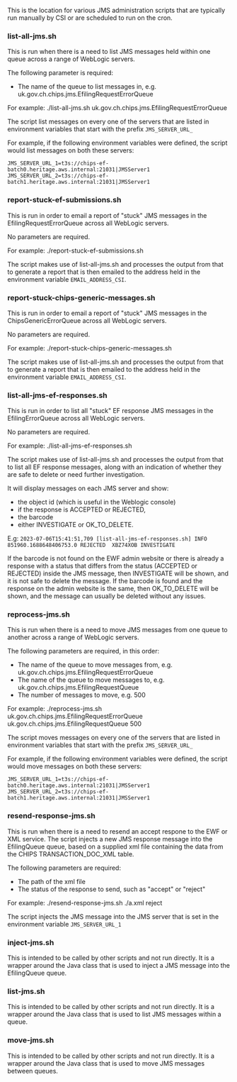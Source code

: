 

This is the location for various JMS administration scripts that are typically run manually by CSI or are scheduled to run on the cron.

### list-all-jms.sh
This is run when there is a need to list JMS messages held within one queue across a range of WebLogic servers.

The following parameter is required:

- The name of the queue to list messages in, e.g. uk.gov.ch.chips.jms.EfilingRequestErrorQueue

For example:
./list-all-jms.sh uk.gov.ch.chips.jms.EfilingRequestErrorQueue

The script list messages on every one of the servers that are listed in environment variables that start with the prefix `JMS_SERVER_URL_`

For example, if the following environment variables were defined, the script would list messages on both these servers:

    JMS_SERVER_URL_1=t3s://chips-ef-batch0.heritage.aws.internal:21031|JMSServer1
    JMS_SERVER_URL_2=t3s://chips-ef-batch1.heritage.aws.internal:21031|JMSServer1


### report-stuck-ef-submissions.sh

This is run in order to email a report of "stuck" JMS messages in the EfilingRequestErrorQueue across all WebLogic servers.

No parameters are required.

For example:
./report-stuck-ef-submissions.sh

The script makes use of list-all-jms.sh and processes the output from that to generate a report that is then emailed to the address 
held in the environment variable `EMAIL_ADDRESS_CSI`.


### report-stuck-chips-generic-messages.sh

This is run in order to email a report of "stuck" JMS messages in the ChipsGenericErrorQueue across all WebLogic servers.

No parameters are required.

For example:
./report-stuck-chips-generic-messages.sh

The script makes use of list-all-jms.sh and processes the output from that to generate a report that is then emailed to the address 
held in the environment variable `EMAIL_ADDRESS_CSI`.


### list-all-jms-ef-responses.sh

This is run in order to list all "stuck" EF response JMS messages in the EfilingErrorQueue across all WebLogic servers.

No parameters are required.

For example:
./list-all-jms-ef-responses.sh

The script makes use of list-all-jms.sh and processes the output from that to list all EF response messages, along with an
indication of whether they are safe to delete or need further investigation.

It will display messages on each JMS server and show:

- the object id (which is useful in the Weblogic console)
- if the response is ACCEPTED or REJECTED,
- the barcode
- either INVESTIGATE or OK_TO_DELETE. 

E.g:
```2023-07-06T15:41:51,709 [list-all-jms-ef-responses.sh] INFO  851960.1688648406753.0 REJECTED	 XBZ74XOB INVESTIGATE```

If the barcode is not found on the EWF admin website or there is already a response 
with a status that differs from the status (ACCEPTED or REJECTED) inside the JMS message, then INVESTIGATE will be shown, and it is not safe to delete the message.
If the barcode is found and the response on the admin website is the same, then OK_TO_DELETE will be shown, and the message can usually be deleted without any issues.


### reprocess-jms.sh

This is run when there is a need to move JMS messages from one queue to another across a range of WebLogic servers.

The following parameters are required, in this order:

- The name of the queue to move messages from, e.g. uk.gov.ch.chips.jms.EfilingRequestErrorQueue
- The name of the queue to move messages to, e.g. uk.gov.ch.chips.jms.EfilingRequestQueue
- The number of messages to move, e.g. 500 

For example:
./reprocess-jms.sh uk.gov.ch.chips.jms.EfilingRequestErrorQueue uk.gov.ch.chips.jms.EfilingRequestQueue 500

The script moves messages on every one of the servers that are listed in environment variables that start with the prefix `JMS_SERVER_URL_`

For example, if the following environment variables were defined, the script would move messages on both these servers:

    JMS_SERVER_URL_1=t3s://chips-ef-batch0.heritage.aws.internal:21031|JMSServer1
    JMS_SERVER_URL_2=t3s://chips-ef-batch1.heritage.aws.internal:21031|JMSServer1


### resend-response-jms.sh

This is run when there is a need to resend an accept respone to the EWF or XML service.  The script injects a new JMS response message into the EfilingQueue queue, based on a supplied xml file containing the data from the CHIPS TRANSACTION_DOC_XML table.

The following parameters are required:

- The path of the xml file 
- The status of the response to send, such as "accept" or "reject"

For example:
./resend-response-jms.sh ./a.xml reject

The script injects the JMS message into the JMS server that is set in the environment variable `JMS_SERVER_URL_1`


### inject-jms.sh
This is intended to be called by other scripts and not run directly.  It is a wrapper around the Java class that is used to inject a JMS message into the EfilingQueue queue.


### list-jms.sh
This is intended to be called by other scripts and not run directly.  It is a wrapper around the Java class that is used to list JMS messages within a queue.


### move-jms.sh
This is intended to be called by other scripts and not run directly.  It is a wrapper around the Java class that is used to move JMS messages between queues.


